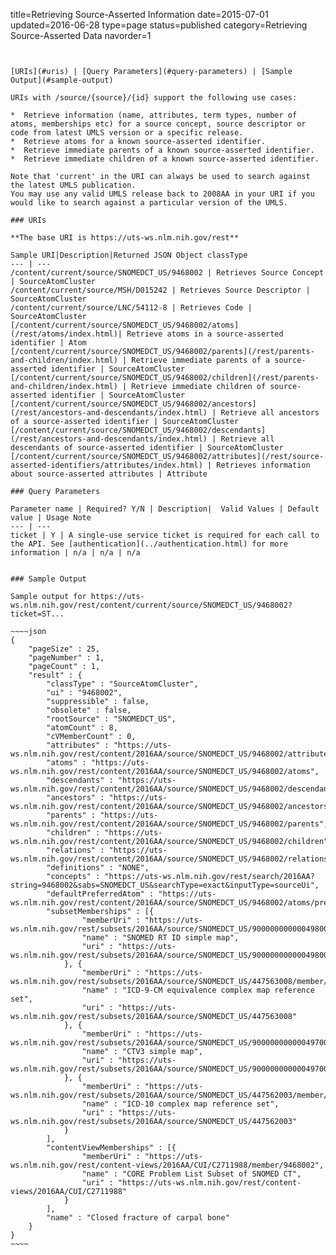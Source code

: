 title=Retrieving Source-Asserted Information
date=2015-07-01
updated=2016-06-28
type=page
status=published
category=Retrieving Source-Asserted Data
navorder=1
~~~~~~


[URIs](#uris) | [Query Parameters](#query-parameters) | [Sample Output](#sample-output)

URIs with /source/{source}/{id} support the following use cases:

*  Retrieve information (name, attributes, term types, number of atoms, memberships etc) for a source concept, source descriptor or code from latest UMLS version or a specific release.
*  Retrieve atoms for a known source-asserted identifier.
*  Retrieve immediate parents of a known source-asserted identifier.
*  Retrieve immediate children of a known source-asserted identifier.

Note that 'current' in the URI can always be used to search against the latest UMLS publication.
You may use any valid UMLS release back to 2008AA in your URI if you would like to search against a particular version of the UMLS.

### URIs

**The base URI is https://uts-ws.nlm.nih.gov/rest**

Sample URI|Description|Returned JSON Object classType
--- | ---
/content/current/source/SNOMEDCT_US/9468002 | Retrieves Source Concept | SourceAtomCluster
/content/current/source/MSH/D015242 | Retrieves Source Descriptor | SourceAtomCluster
/content/current/source/LNC/54112-8 | Retrieves Code | SourceAtomCluster
[/content/current/source/SNOMEDCT_US/9468002/atoms](/rest/atoms/index.html)| Retrieve atoms in a source-asserted identifier | Atom
[/content/current/source/SNOMEDCT_US/9468002/parents](/rest/parents-and-children/index.html) | Retrieve immediate parents of a source-asserted identifier | SourceAtomCluster
[/content/current/source/SNOMEDCT_US/9468002/children](/rest/parents-and-children/index.html) | Retrieve immediate children of source-asserted identifier | SourceAtomCluster
[/content/current/source/SNOMEDCT_US/9468002/ancestors](/rest/ancestors-and-descendants/index.html) | Retrieve all ancestors of a source-asserted identifier | SourceAtomCluster
[/content/current/source/SNOMEDCT_US/9468002/descendants](/rest/ancestors-and-descendants/index.html) | Retrieve all descendants of source-asserted identifier | SourceAtomCluster
[/content/current/source/SNOMEDCT_US/9468002/attributes](/rest/source-asserted-identifiers/attributes/index.html) | Retrieves information about source-asserted attributes | Attribute

### Query Parameters

Parameter name | Required? Y/N | Description|  Valid Values | Default value | Usage Note
--- | ---
ticket | Y | A single-use service ticket is required for each call to the API. See [authentication](../authentication.html) for more information | n/a | n/a | n/a


### Sample Output

Sample output for https://uts-ws.nlm.nih.gov/rest/content/current/source/SNOMEDCT_US/9468002?ticket=ST...

~~~~json
{
	"pageSize" : 25,
	"pageNumber" : 1,
	"pageCount" : 1,
	"result" : {
		"classType" : "SourceAtomCluster",
		"ui" : "9468002",
		"suppressible" : false,
		"obsolete" : false,
		"rootSource" : "SNOMEDCT_US",
		"atomCount" : 8,
		"cVMemberCount" : 0,
		"attributes" : "https://uts-ws.nlm.nih.gov/rest/content/2016AA/source/SNOMEDCT_US/9468002/attributes",
		"atoms" : "https://uts-ws.nlm.nih.gov/rest/content/2016AA/source/SNOMEDCT_US/9468002/atoms",
		"descendants" : "https://uts-ws.nlm.nih.gov/rest/content/2016AA/source/SNOMEDCT_US/9468002/descendants",
		"ancestors" : "https://uts-ws.nlm.nih.gov/rest/content/2016AA/source/SNOMEDCT_US/9468002/ancestors",
		"parents" : "https://uts-ws.nlm.nih.gov/rest/content/2016AA/source/SNOMEDCT_US/9468002/parents",
		"children" : "https://uts-ws.nlm.nih.gov/rest/content/2016AA/source/SNOMEDCT_US/9468002/children",
		"relations" : "https://uts-ws.nlm.nih.gov/rest/content/2016AA/source/SNOMEDCT_US/9468002/relations",
		"definitions" : "NONE",
		"concepts" : "https://uts-ws.nlm.nih.gov/rest/search/2016AA?string=9468002&sabs=SNOMEDCT_US&searchType=exact&inputType=sourceUi",
		"defaultPreferredAtom" : "https://uts-ws.nlm.nih.gov/rest/content/2016AA/source/SNOMEDCT_US/9468002/atoms/preferred",
		"subsetMemberships" : [{
				"memberUri" : "https://uts-ws.nlm.nih.gov/rest/subsets/2016AA/source/SNOMEDCT_US/900000000000498005/member/9468002",
				"name" : "SNOMED RT ID simple map",
				"uri" : "https://uts-ws.nlm.nih.gov/rest/subsets/2016AA/source/SNOMEDCT_US/900000000000498005"
			}, {
				"memberUri" : "https://uts-ws.nlm.nih.gov/rest/subsets/2016AA/source/SNOMEDCT_US/447563008/member/9468002",
				"name" : "ICD-9-CM equivalence complex map reference set",
				"uri" : "https://uts-ws.nlm.nih.gov/rest/subsets/2016AA/source/SNOMEDCT_US/447563008"
			}, {
				"memberUri" : "https://uts-ws.nlm.nih.gov/rest/subsets/2016AA/source/SNOMEDCT_US/900000000000497000/member/9468002",
				"name" : "CTV3 simple map",
				"uri" : "https://uts-ws.nlm.nih.gov/rest/subsets/2016AA/source/SNOMEDCT_US/900000000000497000"
			}, {
				"memberUri" : "https://uts-ws.nlm.nih.gov/rest/subsets/2016AA/source/SNOMEDCT_US/447562003/member/9468002",
				"name" : "ICD-10 complex map reference set",
				"uri" : "https://uts-ws.nlm.nih.gov/rest/subsets/2016AA/source/SNOMEDCT_US/447562003"
			}
		],
		"contentViewMemberships" : [{
				"memberUri" : "https://uts-ws.nlm.nih.gov/rest/content-views/2016AA/CUI/C2711988/member/9468002",
				"name" : "CORE Problem List Subset of SNOMED CT",
				"uri" : "https://uts-ws.nlm.nih.gov/rest/content-views/2016AA/CUI/C2711988"
			}
		],
		"name" : "Closed fracture of carpal bone"
	}
}
~~~~
